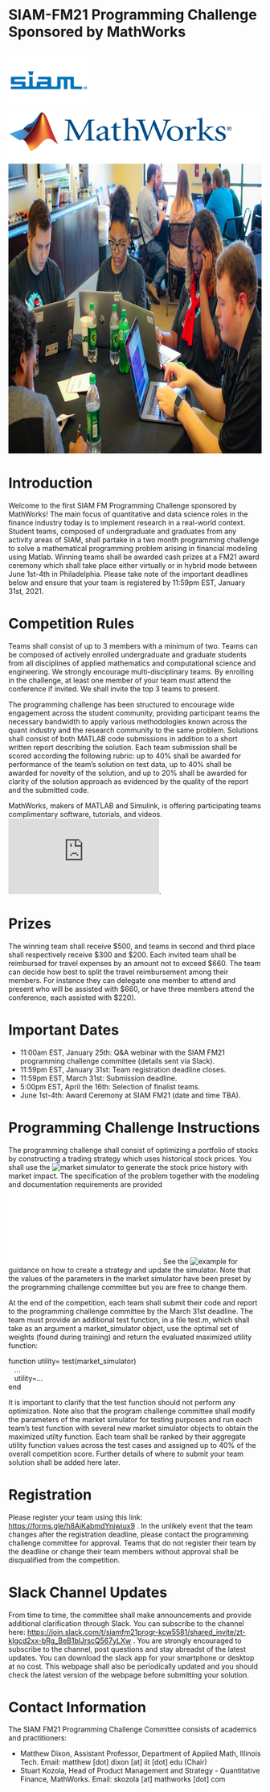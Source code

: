 # SIAM-FM21 Programming Challenge Sponsored by MathWorks


<p float="right">
  <img src="SIAM.png" width="160" height="120"/>
  <img src="MathWorks.png" width="500" height="100" /> 
  <img src="TeamPhoto.jpg" width="1024" height="575"/>
</p>


# Introduction

Welcome to the first SIAM FM Programming Challenge sponsored by MathWorks! The main focus of quantitative and data science roles in the finance industry today is to implement research in a real-world context. Student teams, composed of undergraduate and graduates from any activity areas of SIAM, shall partake in a two month programming challenge to solve a mathematical programming problem arising in financial modeling using Matlab. Winning teams shall be awarded cash prizes at a FM21 award ceremony which shall take place either virtually or in hybrid mode between June 1st-4th in Philadelphia. Please take note of the important deadlines below and ensure that your team is registered by 11:59pm EST, January 31st, 2021. 


# Competition Rules 

Teams shall consist of up to 3 members with a minimum of two. Teams can be composed of actively enrolled undergraduate and graduate students from all disciplines of applied mathematics and computational science and engineering. We strongly encourage multi-disciplinary teams. By enrolling in the challenge, at least one member of your team must attend the conference if invited. We shall invite the top 3 teams to present. 

The programming challenge has been structured to encourage wide engagement across the student community, providing participant teams the necessary bandwidth to apply various methodologies known across the quant industry and the research community to the same problem. Solutions shall consist of both MATLAB code submissions in addition to a short written report describing the solution. Each team submission shall be scored according the following rubric: up to 40% shall be awarded for performance of the team’s solution on test data, up to 40% shall be awarded for novelty of the solution, and up to 20% shall be awarded for clarity of the solution approach as evidenced by the quality of the report and the submitted code.

MathWorks, makers of MATLAB and Simulink, is offering participating teams complimentary software, tutorials, and videos.
![Find out more about how technical computing and Model-Based Design can help you compete](https://www.mathworks.com/academia/student-competitions/siam-financial-mathematics-and-engineering-student-programming-competition.html
).


# Prizes

The winning team shall receive $500, and teams in second and third place shall respectively receive $300 and $200. Each invited team shall be reimbursed for travel expenses by an amount not to exceed $660. The team can decide how best to split the travel reimbursement among their members. For instance they can delegate one member to attend and present who will be assisted with $660, or have three members attend the conference, each assisted with $220). 

# Important Dates 

- 11:00am EST, January 25th: Q&A webinar with the SIAM FM21 programming challenge committee (details sent via Slack). 
- 11:59pm EST, January 31st: Team registration deadline closes.
- 11:59pm EST, March 31st: Submission deadline.
- 5:00pm EST, April the 16th: Selection of finalist teams. 
- June 1st-4th: Award Ceremony at SIAM FM21 (date and time TBA).

# Programming Challenge Instructions

The programming challenge shall consist of optimizing a portfolio of stocks by constructing a trading strategy which uses historical stock prices. You shall use the ![market simulator](MarketSimulator.m) to generate the stock price history with market impact. The specification of the problem together with the modeling and documentation requirements are provided ![here](ProblemDescription.PDF).  See the ![example](run_strategy.m) for guidance on how to create a strategy and update the simulator.  Note that the values of the parameters in the market simulator have been preset by the programming challenge committee but you are free to change them.

At the end of the competition, each team shall submit their code and report to the programming challenge committee by the March 31st deadline. The team must provide an additional test function, in a file test.m, which shall take as an argument a market_simulator object, use the optimal set of weights (found during training) and return the evaluated maximized utility function:
<p>
function utility= test(market_simulator)</br>
    &nbsp;&nbsp;&nbsp... </br>
    &nbsp;&nbsp;&nbsputility=...</br>
end</br>
  </p>
It is important to clarify that the test function should not perform any optimization. Note also that the program challenge committee shall modify the parameters of the market simulator for testing purposes and run each team’s test function with several new market simulator objects to obtain the maximized utilty function. Each team shall be ranked by their aggregate utility function values across the test cases and assigned up to 40% of the overall competition score. Further details of where to submit your team solution shall be added here later.

# Registration 

Please register your team using this link: https://forms.gle/h8AiKabmdYnjwiux9 . In the unlikely event that the team changes after the registration deadline, please contact the programming challenge committee for approval. Teams that do not register their team by the deadline or change their team members without approval shall be disqualified from the competition.

# Slack Channel Updates

From time to time, the committee shall make announcements and provide additional clarification through Slack. You can subscribe to the channel here: https://join.slack.com/t/siamfm21progr-kcw5581/shared_invite/zt-klgcd2xx-bRg_BeB1blJrscQ567yLXw . You are strongly encouraged to subscribe to the channel, post questions and stay abreadst of the latest updates. You can download the slack app for your smartphone or desktop at no cost. This webpage shall also be periodically updated and you should check the latest version of the webpage before submitting your solution. 

# Contact Information

The SIAM FM21 Programming Challenge Committee consists of academics and practitioners:

- Matthew Dixon, Assistant Professor, Department of Applied Math, Illinois Tech. Email: matthew [dot] dixon [at] iit [dot] edu (Chair)
- Stuart Kozola, Head of Product Management and Strategy - Quantitative Finance, MathWorks. Email: skozola [at] mathworks [dot] com






